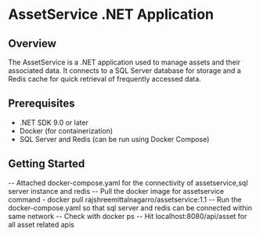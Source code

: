 # AssetService .NET Application

## Overview
The AssetService is a .NET application used to manage assets and their associated data. It connects to a SQL Server database for storage and a Redis cache for quick retrieval of frequently accessed data.

## Prerequisites
- .NET SDK 9.0 or later
- Docker (for containerization)
- SQL Server and Redis (can be run using Docker Compose)

## Getting Started

-- Attached docker-compose.yaml for the connectivity of assetservice,sql server instance and redis
-- Pull the docker image for assetservice command - docker pull rajshreemittalnagarro/assetservice:1.1
-- Run the docker-compose.yaml so that sql server and redis can be connected within same network
-- Check with docker ps
-- Hit localhost:8080/api/asset for all asset related apis
